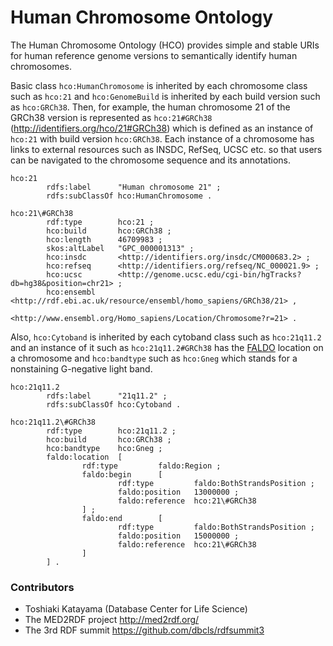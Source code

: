 # Human Chromosome Ontology

The Human Chromosome Ontology (HCO) provides simple and stable URIs for human reference genome versions to semantically identify human chromosomes.

Basic class `hco:HumanChromosome` is inherited by each chromosome class such as `hco:21` and `hco:GenomeBuild` is inherited by each build version such as `hco:GRCh38`. Then, for example, the human chromosome 21 of the GRCh38 version is represented as `hco:21#GRCh38` (<http://identifiers.org/hco/21#GRCh38>) which is defined as an instance of `hco:21` with build version `hco:GRCh38`. Each instance of a chromosome has links to external resources such as INSDC, RefSeq, UCSC etc. so that users can be navigated to the chromosome sequence and its annotations.

```
hco:21
        rdfs:label      "Human chromosome 21" ;
        rdfs:subClassOf hco:HumanChromosome .

hco:21\#GRCh38
        rdf:type        hco:21 ;
        hco:build       hco:GRCh38 ;
        hco:length      46709983 ;
        skos:altLabel   "GPC_000001313" ;
        hco:insdc       <http://identifiers.org/insdc/CM000683.2> ;
        hco:refseq      <http://identifiers.org/refseq/NC_000021.9> ;
        hco:ucsc        <http://genome.ucsc.edu/cgi-bin/hgTracks?db=hg38&position=chr21> ;
        hco:ensembl     <http://rdf.ebi.ac.uk/resource/ensembl/homo_sapiens/GRCh38/21> ,
                        <http://www.ensembl.org/Homo_sapiens/Location/Chromosome?r=21> .
```

Also, `hco:Cytoband` is inherited by each cytoband class such as `hco:21q11.2` and an instance of it such as `hco:21q11.2#GRCh38` has the [FALDO](http://biohackathon.org/resource/faldo) location on a chromosome and `hco:bandtype` such as `hco:Gneg` which stands for a nonstaining G-negative light band.

```
hco:21q11.2
        rdfs:label      "21q11.2" ;
        rdfs:subClassOf hco:Cytoband .

hco:21q11.2\#GRCh38
        rdf:type        hco:21q11.2 ;
        hco:build       hco:GRCh38 ;
        hco:bandtype    hco:Gneg ;
        faldo:location  [
                rdf:type         faldo:Region ;
                faldo:begin      [
                        rdf:type         faldo:BothStrandsPosition ;
                        faldo:position   13000000 ;
                        faldo:reference  hco:21\#GRCh38
                ] ;
                faldo:end        [
                        rdf:type         faldo:BothStrandsPosition ;
                        faldo:position   15000000 ;
                        faldo:reference  hco:21\#GRCh38
                ]
        ] .
```

### Contributors

* Toshiaki Katayama (Database Center for Life Science)
* The MED2RDF project <http://med2rdf.org/>
* The 3rd RDF summit <https://github.com/dbcls/rdfsummit3>
